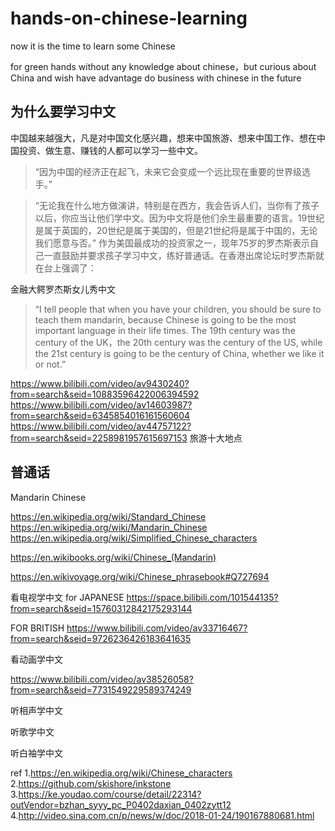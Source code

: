 # hands-on-chinese-learning
now  it is the time to learn some Chinese

for green hands without any knowledge about chinese，but curious about China and wish have advantage do business with chinese  in the future 



## 为什么要学习中文

中国越来越强大，凡是对中国文化感兴趣，想来中国旅游、想来中国工作、想在中国投资、做生意、赚钱的人都可以学习一些中文。

>“因为中国的经济正在起飞，未来它会变成一个远比现在重要的世界级选手。”

>“无论我在什么地方做演讲，特别是在西方，我会告诉人们，当你有了孩子以后，你应当让他们学中文。因为中文将是他们余生最重要的语言。19世纪是属于英国的，20世纪是属于美国的，但是21世纪将是属于中国的，无论我们愿意与否。”
作为美国最成功的投资家之一，现年75岁的罗杰斯表示自己一直鼓励并要求孩子学习中文，练好普通话。在香港出席论坛时罗杰斯就在台上强调了：

金融大鳄罗杰斯女儿秀中文

>“I tell people that when you have your children, you should be sure to teach them mandarin, because Chinese is going to be the most important language in their life times. The 19th century was the century of the UK，the 20th century was the century of the US, while the 21st century is going to be the century of China, whether we like it or not.”

https://www.bilibili.com/video/av9430240?from=search&seid=10883596422006394592
https://www.bilibili.com/video/av14603987?from=search&seid=6345854016161560604
https://www.bilibili.com/video/av44757122?from=search&seid=2258981957615697153 旅游十大地点

## 普通话
Mandarin Chinese

https://en.wikipedia.org/wiki/Standard_Chinese
https://en.wikipedia.org/wiki/Mandarin_Chinese
https://en.wikipedia.org/wiki/Simplified_Chinese_characters


https://en.wikibooks.org/wiki/Chinese_(Mandarin)

https://en.wikivoyage.org/wiki/Chinese_phrasebook#Q727694

看电视学中文 for JAPANESE
https://space.bilibili.com/101544135?from=search&seid=15760312842175293144

FOR BRITISH
https://www.bilibili.com/video/av33716467?from=search&seid=9726236426183641635


看动画学中文

https://www.bilibili.com/video/av38526058?from=search&seid=7731549229589374249

听相声学中文

听歌学中文

听白袖学中文 

ref
1.https://en.wikipedia.org/wiki/Chinese_characters
2.https://github.com/skishore/inkstone
3.https://ke.youdao.com/course/detail/22314?outVendor=bzhan_syyy_pc_P0402daxian_0402zytt12
4.http://video.sina.com.cn/p/news/w/doc/2018-01-24/190167880681.html
